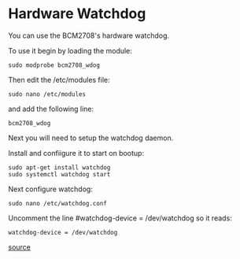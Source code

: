 # Hardware Watchdog

You can use the BCM2708's hardware watchdog.

To use it begin by loading the module:

```
sudo modprobe bcm2708_wdog
```

Then edit the /etc/modules file:

```
sudo nano /etc/modules
```

and add the following line:

```
bcm2708_wdog
```

Next you will need to setup the watchdog daemon.

Install and confiigure it to start on bootup:

```
sudo apt-get install watchdog
sudo systemctl watchdog start
```

Next configure watchdog:

```
sudo nano /etc/watchdog.conf
```

Uncomment the line #watchdog-device = /dev/watchdog so it reads:

```
watchdog-device = /dev/watchdog
```

[source](https://raspberrypi.stackexchange.com/questions/1401/how-do-i-hard-reset-a-raspberry-pi/1403)
